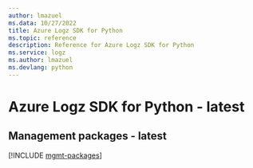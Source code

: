 ```yaml
---
author: lmazuel
ms.data: 10/27/2022
title: Azure Logz SDK for Python
ms.topic: reference
description: Reference for Azure Logz SDK for Python
ms.service: logz
ms.author: lmazuel
ms.devlang: python
---
```

# Azure Logz SDK for Python - latest

## Management packages - latest
[!INCLUDE [mgmt-packages](logz-mgmt-index.md)]